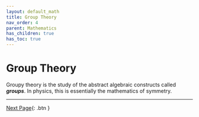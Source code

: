 ```yaml
---
layout: default_math
title: Group Theory
nav_order: 4
parent: Mathematics
has_children: true
has_toc: true
---
```


# Group Theory

Groupy theory is the study of the abstract algebraic constructs called ***groups***.
In physics, this is essentially the mathematics of symmetry.

---
[Next Page](/mathematics/group-theory/groups){: .btn }
